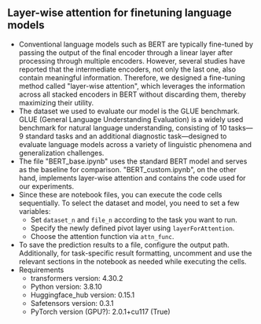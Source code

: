 Layer-wise attention for finetuning language models
-----------------
- Conventional language models such as BERT are typically fine-tuned by passing the output of the final encoder through a linear layer after processing through multiple encoders. However, several studies have reported that the intermediate encoders, not only the last one, also contain meaningful information. Therefore, we designed a fine-tuning method called "layer-wise attention", which leverages the information across all stacked encoders in BERT without discarding them, thereby maximizing their utility.
- The dataset we used to evaluate our model is the GLUE benchmark. GLUE (General Language Understanding Evaluation) is a widely used benchmark for natural language understanding, consisting of 10 tasks—9 standard tasks and an additional diagnostic task—designed to evaluate language models across a variety of linguistic phenomena and generalization challenges.
- The file "BERT_base.ipynb" uses the standard BERT model and serves as the baseline for comparison. "BERT_custom.ipynb", on the other hand, implements layer-wise attention and contains the code used for our experiments.
- Since these are notebook files, you can execute the code cells sequentially. To select the dataset and model, you need to set a few variables:
  - Set `dataset_n` and `file_n` according to the task you want to run.
  - Specify the newly defined pivot layer using `layerForAttention`.
  - Choose the attention function via `attn_func`.
- To save the prediction results to a file, configure the output path. Additionally, for task-specific result formatting, uncomment and use the relevant sections in the notebook as needed while executing the cells.
- Requirements
  - transformers version: 4.30.2
  - Python version: 3.8.10
  - Huggingface_hub version: 0.15.1
  - Safetensors version: 0.3.1
  - PyTorch version (GPU?): 2.0.1+cu117 (True)
